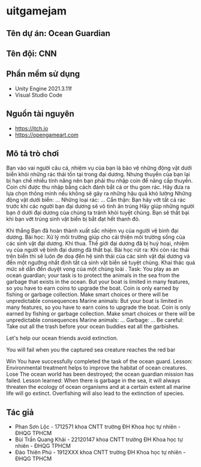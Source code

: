 # uitgamejam

## Tên dự án: Ocean Guardian

## Tên đội: CNN

## Phần mềm sử dụng
- Unity Engine 2021.3.11f
- Visual Studio Code

## Nguồn tài nguyên
- https://itch.io
- https://opengameart.com

## Mô tả trò chơi
Bạn vào vai người câu cá, nhiệm vụ của bạn là bảo vệ những động vật dưới biển khỏi những rác thải tồn tại trong đại dương.
Nhưng thuyền của bạn lại bị hạn chế nhiều tính năng nên bạn phải thu nhập coin để nâng cấp thuyền.
Coin chỉ được thu nhập bằng cách đánh bắt cá or thu gom rác.
Hãy đưa ra lựa chọn thông minh nếu không sẽ gây ra những hậu quả khó lường
Những động vật dưới biển:
…
Những loại rác:
…
Cẩn thận: Bạn hãy vớt tất cả rác trước khi các người bạn đại dương sẽ vô tình ăn trúng
Hãy giúp những người bạn ở dưới đại dương của chúng ta tránh khỏi tuyệt chủng.
Bạn sẽ thất bại khi bạn vớt trúng sinh vật biển bị bắt đạt hết thanh đỏ.

Khi thắng
Bạn đã hoàn thành xuất sắc nhiệm vụ của người vệ binh đại dương.
Bài học: Xử lý môi trường giúp cho cải thiện môi trường sống của các sinh vật đại dương.
Khi thua.
Thế giới đại dương đã bị huỷ hoại, nhiệm vụ của người vệ binh đại dương đã thất bại.
Bài học rút ra: Khi còn rác thải trên biển thì sẽ luôn đe doạ đến hệ sinh thái của các sinh vật đại dương và đến một ngưỡng nhất định tất cả sinh vật biển sẽ tuyệt chủng.
Khai thác quá mức sẽ dẫn đến duyệt vong của một chủng loài .
Task:
You play as an ocean guardian; your task is to protect the animals in the sea from the garbage that exists in the ocean.
But your boat is limited in many features, so you have to earn coins to upgrade the boat.
Coin is only earned by fishing or garbage collection.
Make smart choices or there will be unpredictable consequences
Marine animals:
But your boat is limited in many features, so you have to earn coins to upgrade the boat.
Coin is only earned by fishing or garbage collection.
Make smart choices or there will be unpredictable consequences
Marine animals:
…
Garbage:
…
Be careful: Take out all the trash before your ocean buddies eat all the garbishes.

Let's help our ocean friends avoid extinction.

You will fail when you the captured sea creature reaches the red bar

Win
You have successfully completed the task of the ocean guard.
Lesson: Environmental treatment helps to improve the habitat of ocean creatures.
Lose
The ocean world has been destroyed; the ocean guardian mission has failed.
Lesson learned: When there is garbage in the sea, it will always threaten the ecology of ocean organisms and at a certain extent all marine life will go extinct.
Overfishing will also lead to the extinction of species.

## Tác giả
- Phan Sơn Lộc - 1712571 khoa CNTT trường ĐH Khoa học tự nhiên - ĐHQG TPHCM
- Bùi Trần Quang Khải - 22120147 khoa CNTT trường ĐH Khoa học tự nhiên - ĐHQG TPHCM
- Đào Thiên Phú - 1912XXX khoa CNTT trường ĐH Khoa học tự nhiên - ĐHQG TPHCM
